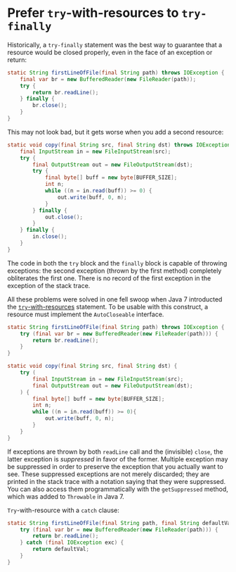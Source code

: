 # Prefer ```try```-with-resources to ```try-finally```

Historically, a ```try-finally``` statement was the best way to guarantee that a resource would be closed properly, even in the face of an exception or return:

```java
static String firstLineOfFile(final String path) throws IOException {
    final var br = new BufferedReader(new FileReader(path));
    try {
        return br.readLine();
    } finally {
        br.close();
    }
}
```

This may not look bad, but it gets worse when you add a second resource:

```java
static void copy(final String src, final String dst) throws IOException {
    final InputStream in = new FileInputStream(src);
    try {
        final OutputStream out = new FileOutputStream(dst);
        try {
            final byte[] buff = new byte[BUFFER_SIZE];
            int n;
            while ((n = in.read(buff)) >= 0) {
                out.write(buff, 0, n);
            }
        } finally {
            out.close();
        }
    } finally {
        in.close();
    }
}
```

The code in both the ```try``` block and the ```finally``` block is capable of throwing exceptions: the second exception (thrown by the first method) completely obliterates the first one. There is no record of the first exception in the exception of the stack trace.

All these problems were solved in one fell swoop when Java 7 introducted the [```try```-with-resources](https://docs.oracle.com/javase/specs/jls/se7/html/jls-14.html#jls-14.20.3) statement. To be usable with this construct, a resource must implement the ```AutoCloseable``` interface.

```java
static String firstLineOfFile(final String path) throws IOException {
    try (final var br = new BufferedReader(new FileReader(path))) {
        return br.readLine();
    }
}

static void copy(final String src, final String dst) {
    try (
        final InputStream in = new FileInputStream(src);
        final OutputStream out = new FileOutputStream(dst);
    ) {
        final byte[] buff = new byte[BUFFER_SIZE];
        int n;
        while ((n = in.read(buff)) >= 0){
            out.write(buff, 0, n);
        }
    }
}
```

If exceptions are thrown by both ```readLine``` call and the (invisible) ```close```, the latter exception is _suppressed_ in favor of the former. Multiple exception may be suppressed in order to preserve the exception that you actually want to see. These suppressed exceptions are not merely discarded; they are printed in the stack trace with a notation saying that they were suppressed. You can also access them programmatically with the ```getSuppressed``` method, which was added to ```Throwable``` in Java 7.

```Try```-with-resource with a ```catch``` clause:

```java
static String firstLineOfFile(final String path, final String defaultVal) {
    try (final var br = new BufferedReader(new FileReader(path))) {
        return br.readLine();
    } catch (final IOException exc) {
        return defaultVal;
    }
}
```
